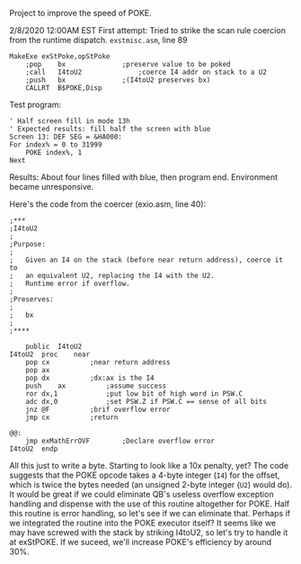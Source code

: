 Project to improve the speed of POKE.

2/8/2020 12:00AM EST
First attempt:
Tried to strike the scan rule coercion from the runtime dispatch.
`exstmisc.asm`, line 89
```
MakeExe	exStPoke,opStPoke
	;pop	bx				;preserve value to be poked
	;call	I4toU2				;coerce I4 addr on stack to a U2
	;push	bx				;(I4toU2 preserves bx)
	CALLRT	B$POKE,Disp
```
Test program:
```
' Half screen fill in mode 13h
' Expected results: fill half the screen with blue
Screen 13: DEF SEG = &HA000:
For index% = 0 to 31999
    POKE index%, 1
Next
```
Results:
About four lines filled with blue, then program end. Environment became unresponsive.

Here's the code from the coercer (exio.asm, line 40):
```
;***
;I4toU2
;
;Purpose:
;
;   Given an I4 on the stack (before near return address), coerce it to
;   an equivalent U2, replacing the I4 with the U2.
;   Runtime error if overflow.
;
;Preserves:
;
;   bx
;
;****

	public	I4toU2
I4toU2	proc	near
	pop	cx			;near return address
	pop	ax
	pop	dx			;dx:ax is the I4
	push	ax			;assume success
	ror	dx,1			;put low bit of high word in PSW.C
	adc	dx,0			;set PSW.Z if PSW.C == sense of all bits
	jnz	@F			;brif overflow error
	jmp	cx			;return

@@:
	jmp	exMathErrOVF		;Declare overflow error
I4toU2	endp

```

All this just to write a byte. Starting to look like a 10x penalty, yet? The code suggests that the POKE opcode takes a 4-byte integer (`I4`) for the offset, which is twice the bytes needed (an unsigned 2-byte integer (`U2`) would do). It would be great if we could eliminate QB's useless overflow exception handling and dispense with the use of this routine altogether for POKE. Half this routine is error handling, so let's see if we can eliminate that. Perhaps if we integrated the routine into the POKE executor itself? It seems like we may have screwed with the stack by striking I4toU2, so let's try to handle it at exStPOKE. If we suceed, we'll increase POKE's efficiency by around 30%.
